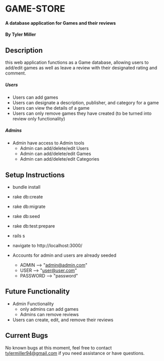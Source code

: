 # GAME-STORE
#### A database application for Games and their reviews
#### By Tyler Miller

## Description
  this web application functions as a Game database, allowing users to add/edit games as well as leave a review with their designated rating and comment.

##### Users
  * Users can add games
  * Users can designate a description, publisher, and category for a game
  * Users can view the details of a game
  * Users can only remove games they have created (to be turned into review only functionality)

##### Admins
  * Admin have access to Admin tools
    * Admin can add/delete/edit Users
    * Admin can add/delete/edit Games
    * Admin can add/delete/edit Categories

## Setup Instructions
* bundle install
* rake db:create
* rake db:migrate
* rake db:seed
* rake db:test:prepare
* rails s
* navigate to http://localhost:3000/

* Accounts for admin and users are already seeded
  * ADMIN --> "admin@admin.com"
  * USER  --> "user@user.com"
  * PASSWORD --> "password"

## Future Functionality
 * Admin Functionality
    * only admins can add games
    * Admins can remove reviews
 * Users can create, edit, and remove their reviews

## Current Bugs
No known bugs at this moment, feel free to contact tylermiller94@gmail.com if you need assistance or have questions.
